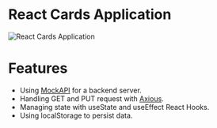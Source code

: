 # React Cards Application
![React Cards Application](https://textbook.edu.goit.global/lms-career-homework/uk/img/image-1.jpg)

# Features
- Using [MockAPI](https://mockapi.io/) for a backend server.
- Handling GET and PUT request with [Axious](https://axios-http.com/docs/intro).
- Managing state with useState and useEffect React Hooks.
- Using localStorage to persist data.